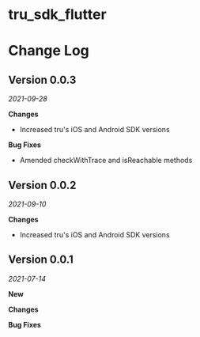 # tru_sdk_flutter

Change Log
==========

## Version 0.0.3
_2021-09-28_

**Changes**
* Increased tru's iOS and Android SDK versions

**Bug Fixes**
* Amended checkWithTrace and isReachable methods


## Version 0.0.2
_2021-09-10_

**Changes**
* Increased tru's iOS and Android SDK versions

## Version 0.0.1
_2021-07-14_

**New**

**Changes**

**Bug Fixes**


